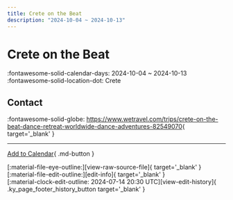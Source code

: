 ```yaml
---
title: Crete on the Beat
description: "2024-10-04 ~ 2024-10-13"
---
```


# Crete on the Beat 

:fontawesome-solid-calendar-days: 2024-10-04 ~ 2024-10-13  
:fontawesome-solid-location-dot: Crete  

## Contact

:fontawesome-solid-globe: <https://www.wetravel.com/trips/crete-on-the-beat-dance-retreat-worldwide-dance-adventures-82549070>{ target='_blank' }  

---

[Add to Calendar](https://swing.news/ics/en/2024/el_GR/crete-on-the-beat-2024.ics){ .md-button }

<div class="ky_page_footer" markdown>
<div class="ky_page_footer_trailing" markdown="span">
[:material-file-eye-outline:][view-raw-source-file]{ target='_blank' }
[:material-file-edit-outline:][edit-info]{ target='_blank' }
</div>
<div class="ky_page_footer_leading" markdown="span">
[:material-clock-edit-outline: 2024-07-14 20:30 UTC][view-edit-history]{ .ky_page_footer_history_button target='_blank' }
</div>
</div>

[view-raw-source-file]: https://github.com/swingdance/events/blob/main/2024/el_GR/crete-on-the-beat-2024.json "View Raw Source File"
[edit-info]: https://github.com/swingdance/events/issues/new?assignees=&labels=update+event&projects=&template=03-update_entity.yml&title=%5B2024%2Fel_GR%5D%20Crete%20on%20the%20Beat&region=el_GR&year=2024&id=crete-on-the-beat-2024&name=Crete%20on%20the%20Beat&org_id= "Edit Info"

[view-edit-history]: https://github.com/swingdance/events/commits/main/2024/el_GR/crete-on-the-beat-2024.json "View Edit History"

